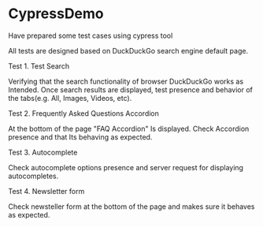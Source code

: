 # CypressDemo
Have prepared some test cases using cypress tool 

All tests are designed based on DuckDuckGo search engine default page.


Test 1. Test Search

Verifying that the search functionality of browser DuckDuckGo works as Intended. Once search results are displayed, test presence and behavior of the tabs(e.g. All, Images, Videos, etc).



Test 2. Frequently Asked Questions Accordion

At the bottom of the page "FAQ Accordion" Is displayed. Check Accordion presence and that Its behaving as expected.


Test 3. Autocomplete

Check autocomplete options presence and server request for displaying autocompletes.


Test 4. Newsletter form

Check newsteller form at the bottom  of the page and makes sure it behaves as expected.
